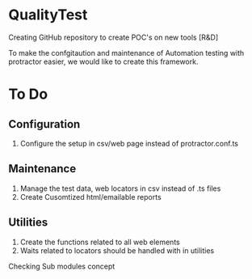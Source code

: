 # QualityTest
Creating GitHub repository to create POC's on new tools [R&amp;D]

To make the confgitaution and maintenance of Automation testing with protractor easier, we would like to create this framework.

# To Do
## Configuration
1. Configure the setup in csv/web page instead of protractor.conf.ts

## Maintenance
1. Manage the test data, web locators in csv instead of .ts files
2. Create Cusomtized html/emailable reports 

## Utilities
1. Create the functions related to all web elements
2. Waits related to locators should be handled with in utilities

Checking Sub modules concept
